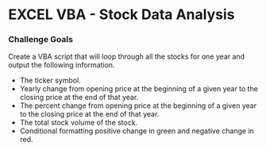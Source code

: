 # EXCEL VBA - Stock Data Analysis

### Challenge Goals
Create a VBA script that will loop through all the stocks for one year and output the following information.
* The ticker symbol.
* Yearly change from opening price at the beginning of a given year to the closing price at the end of that year.
* The percent change from opening price at the beginning of a given year to the closing price at the end of that year.
* The total stock volume of the stock.
* Conditional formatting positive change in green and negative change in red.

